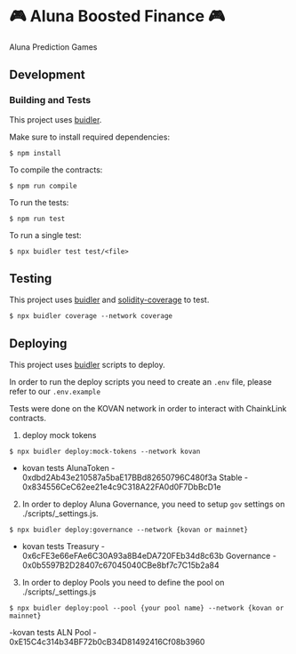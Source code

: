 # 🎮 Aluna Boosted Finance 🎮

Aluna Prediction Games

## Development

### Building and Tests
This project uses [buidler](https://buidler.dev/).

Make sure to install required dependencies:
```
$ npm install
```

To compile the contracts:
```
$ npm run compile
```

To run the tests:
```
$ npm run test
```

To run a single test:
```
$ npx buidler test test/<file>
```

## Testing

This project uses [buidler](https://buidler.dev/) and [solidity-coverage](https://blog.colony.io/code-coverage-for-solidity-eecfa88668c2/) to test.

```
$ npx buidler coverage --network coverage
```


## Deploying

This project uses [buidler](https://buidler.dev/) scripts to deploy. 

In order to run the deploy scripts you need to create an `.env` file, please refer to our `.env.example`

Tests were done on the KOVAN network in order to interact with ChainkLink contracts.

1. deploy mock tokens

```
$ npx buidler deploy:mock-tokens --network kovan
```

- kovan tests
AlunaToken - 0xdbd2Ab43e210587a5baE17BBd82650796C480f3a
Stable     - 0x834556CeC62ee21e4c9C318A22FA0d0F7DbBcD1e

2. In order to deploy Aluna Governance, you need to setup `gov` settings on ./scripts/_settings.js.

```
$ npx buidler deploy:governance --network {kovan or mainnet}
```

- kovan tests
Treasury   - 0x6cFE3e66eFAe6C30A93a8B4eDA720FEb34d8c63b
Governance - 0x0b5597B2D28407c67045040CBe8bf7c7C15b2a84

3. In order to deploy Pools you need to define the pool on ./scripts/_settings.js 

```
$ npx buidler deploy:pool --pool {your pool name} --network {kovan or mainnet}
```

-kovan tests
ALN Pool - 0xE15C4c314b34BF72b0cB34D81492416Cf08b3960
